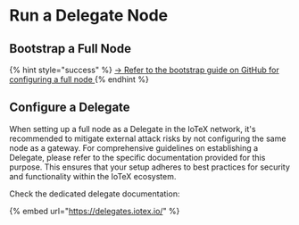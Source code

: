 # Run a Delegate Node

## Bootstrap a Full Node

{% hint style="success" %}
[-> Refer to the bootstrap guide on GitHub for configuring a full node ](https://github.com/iotexproject/iotex-bootstrap#iotex-delegate-manual)
{% endhint %}

## Configure a Delegate

When setting up a full node as a Delegate in the IoTeX network, it's recommended to mitigate external attack risks by not configuring the same node as a gateway. For comprehensive guidelines on establishing a Delegate, please refer to the specific documentation provided for this purpose. This ensures that your setup adheres to best practices for security and functionality within the IoTeX ecosystem.

Check the dedicated delegate documentation:

{% embed url="https://delegates.iotex.io/" %}
